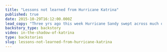 ```yaml
---
title: "Lessons not learned from Hurricane Katrina"
published: true
date: 2015-10-29T16:12:00.000Z
lead_copy: "Three yrs ago this week Hurricane Sandy swept across much of the East Coast. And once again it was a case of lessons not learned. This time from Hurricane Katrina."
backstory_type: backstory
video: in-the-shadow-of-katrina
type: backstories
slug: lessons-not-learned-from-hurricane-katrina
---
```



